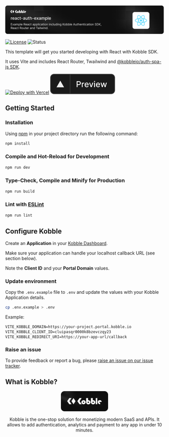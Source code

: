 ![React App example with Kobble Authentication for SPA](https://github.com/kobble-io/react-auth-example/blob/main/.readme/banner.png?raw=true)

[![License](https://img.shields.io/:license-mit-blue.svg?style=flat)](https://opensource.org/licenses/MIT)
![Status](https://img.shields.io/:status-stable-green.svg?style=flat)


This template will get you started developing with React with Kobble SDK.

It uses Vite and includes React Router, Twailwind and [@kobbleio/auth-spa-js SDK](https://github.com/kobble-io/auth-spa-js).

[![Deploy with Vercel](https://vercel.com/button)](https%3A%2F%2Fvercel.com%2Fnew%2Fclone%3Frepository-url%3Dhttps%3A%2F%2Fgithub.com%2Fkobble-io%2Freact-auth-example%26env%3DVITE_KOBBLE_DOMAIN%2CVITE_KOBBLE_CLIENT_ID%2CVITE_KOBBLE_REDIRECT_URI%26envDescription%3DThese%20variables%20can%20be%20obtained%20from%20your%20dashboard%20at%20Kobble.io%20after%20configuring%20your%20new%20OAuth%20Application.%26envLink%3Dhttps%3A%2F%2Fdocs.kobble.io%2Fproduct%2Fauthentication%2Foverview%26demo-title%3DReact%20Auth%20Example%26demo-description%3DExample%20React%20application%20including%20Kobble%20Authentication%20SDK%2C%20React%20Router%2C%20and%20Tailwind.%26demo-url%3Dhttps%3A%2F%2Fkobble-react-auth-example.vercel.app%26demo-image%3Dhttps%3A%2F%2Fgithub.com%2Fkobble-io%2Freact-auth-example%2Fblob%2Fmain%2F.readme%2Fscreenshot.png%3Fraw%3Dtrue)
_[![Preview](https://github.com/kobble-io/react-auth-example/blob/main/.readme/preview-btn.svg?raw=true)](https://kobble-react-auth-example.vercel.app)_

## Getting Started

### Installation

Using [npm](https://npmjs.org) in your project directory run the following command:

```sh
npm install
```

### Compile and Hot-Reload for Development

```sh
npm run dev
```

### Type-Check, Compile and Minify for Production

```sh
npm run build
```

### Lint with [ESLint](https://eslint.org/)

```sh
npm run lint
```

## Configure Kobble

Create an **Application** in your [Kobble Dashboard](https://app.kobble.io/p/applications).

Make sure your application can handle your localhost callback URL (see section below).

Note the **Client ID** and your **Portal Domain** values.

### Update environment

Copy the `.env.example` file to `.env` and update the values with your Kobble Application details.

```bash
cp .env.example > .env
```

Example:
```
VITE_KOBBLE_DOMAIN=https://your-project.portal.kobble.io
VITE_KOBBLE_CLIENT_ID=cluipasqr0000k8bzevczqy23
VITE_KOBBLE_REDIRECT_URI=https://your-app-url/callback
```

### Raise an issue

To provide feedback or report a bug, please [raise an issue on our issue tracker](https://github.com/kobble-io/react-auth-example/issues).

## What is Kobble?

<p align="center">
  <picture>
    <img alt="Kobble Logo" src="https://github.com/kobble-io/react-auth-example/blob/main/.readme/logo.png?raw=true" width="150">
  </picture>
</p>
<p align="center">
 Kobble is the one-stop solution for monetizing modern SaaS and APIs. It allows to add authentication, analytics and payment to any app in under 10 minutes.
</p>

